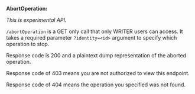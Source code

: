**AbortOperation:**

*This is experimental API.*

`/abortOperation` is a GET only call that only WRITER users can access.
It takes a required parameter `?identity=<id>` argument to specify which operation to stop.

Response code is 200 and a plaintext dump representation of the aborted operation.

Response code of 403 means you are not authorized to view this endpoint.

Response code of 404 means the operation you specified was not found.
